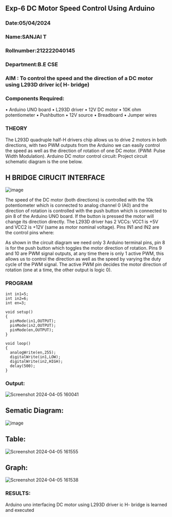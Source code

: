 ## Exp-6 DC Motor Speed Control Using Arduino
### Date:05/04/2024
### Name:SANJAI T
### Rollnumber:212222040145
### Department:B.E CSE
### AIM : To control the speed and the direction of a DC motor using L293D driver ic( H- bridge)
### Components Required:
•	Arduino UNO board
•	L293D driver
•	12V DC motor
•	10K ohm potentiometer
•	Pushbutton
•	12V source
•	Breadboard
•	Jumper wires
### THEORY 
The L293D quadruple half-H drivers chip allows us to drive 2 motors in both directions, with two PWM outputs from the Arduino we can easily control the speed as well as the direction of rotation of one DC motor. (PWM: Pulse Width Modulation).
Arduino DC motor control circuit:
Project circuit schematic diagram is the one below.
## H BRIDGE CIRUCIT INTERFACE
![image](https://user-images.githubusercontent.com/36288975/167763051-b230c183-afc5-46f2-ba95-0f95e10dd6c9.png)
  
The speed of the DC motor (both directions) is controlled with the 10k potentiometer which is connected to analog channel 0 (A0) and the direction of rotation is controlled with the push button which is connected to pin 8 of the Arduino UNO board. If the button is pressed the motor will change its direction directly.
The L293D driver has 2 VCCs: VCC1 is +5V and VCC2 is +12V (same as motor nominal voltage). Pins IN1 and IN2 are the control pins where:

As shown in the circuit diagram we need only 3 Arduino terminal pins, pin 8 is for the push button which toggles the motor direction of rotation. Pins 9 and 10 are PWM signal outputs, at any time there is only 1 active PWM, this allows us to control the direction as well as the speed by varying the duty cycle of the PWM signal. The active PWM pin decides the motor direction of rotation (one at a time, the other output is logic 0).

### PROGRAM 
```
int in1=5;
int in2=6;
int en=3;

void setup()
{
  pinMode(in1,OUTPUT);
  pinMode(in2,OUTPUT);
  pinMode(en,OUTPUT);
}

void loop()
{
  analogWrite(en,255);
  digitalWrite(in1,LOW);
  digitalWrite(in2,HIGH);
  delay(500);
}
```
### Output:
![Screenshot 2024-04-05 160041](https://github.com/balar2004/Experiment-no-7-DC-Motor-Speed-Control-Using-Arduino/assets/118791778/ecb51a89-1c14-4adc-9af6-d42219723a98)

## Sematic Diagram:
![image](https://github.com/tsanjaithirumal/Experiment-no-7-DC-Motor-Speed-Control-Using-Arduino/assets/119393916/92494652-4c15-4e6b-84be-402bb86c0c5d)

## Table:
![Screenshot 2024-04-05 161555](https://github.com/balar2004/Experiment-no-7-DC-Motor-Speed-Control-Using-Arduino/assets/118791778/c6778051-9d30-4847-9dfe-d1d27c0b665b)

## Graph:
![Screenshot 2024-04-05 161538](https://github.com/balar2004/Experiment-no-7-DC-Motor-Speed-Control-Using-Arduino/assets/118791778/770bb7a7-a822-4a68-b025-2c82a24b6a3a)

### RESULTS: 
Arduino uno interfacing DC motor using L293D driver ic H- bridge is learned and executed
